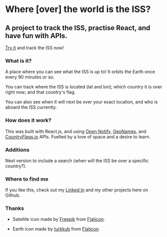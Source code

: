 # Where [over] the world is the ISS?

## A project to track the ISS, practise React, and have fun with APIs.

[Try it](https://meganmckeough.github.io/iss/) and track the ISS now!

### What is it?

A place where you can see what the ISS is up to! It orbits the Earth once every 90 minutes or so.

You can track where the ISS is located (lat and lon); which country it is over right now; and that country's flag. 

You can also see when it will next be over your exact location, and who is aboard the ISS currently.

### How does it work?

This was built with React.js, and using [Open Notify](http://open-notify.org/), [GeoNames](http://www.geonames.org/), and [CountryFlags.io](https://countryflags.io/) APIs. Fuelled by a love of space and a desire to learn.

### Additions

Next version to include a search (when will the ISS be over a specific country?).

### Where to find me

If you like this, check out my [Linked In](https://www.linkedin.com/in/megan-mckeough/) and my other projects here on Github.

### Thanks

* Satellite icon made by [Freepik](http://www.freepik.com) from [Flaticon](https://www.flaticon.com/).

* Earth icon made by [turkkub](https://www.flaticon.com/authors/turkkub) from [Flaticon](https://www.flaticon.com/).
